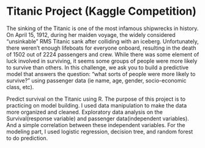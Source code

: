 # Titanic Project (Kaggle Competition)
The sinking of the Titanic is one of the most infamous shipwrecks in history.
On April 15, 1912, during her maiden voyage, the widely considered “unsinkable” RMS Titanic sank after colliding with an iceberg. Unfortunately, there weren’t enough lifeboats for everyone onboard, resulting in the death of 1502 out of 2224 passengers and crew.
While there was some element of luck involved in surviving, it seems some groups of people were more likely to survive than others.
In this challenge, we ask you to build a predictive model that answers the question: “what sorts of people were more likely to survive?” using passenger data (ie name, age, gender, socio-economic class, etc).

Predict survival on the Titanic using R. The purpose of this project is to practicing on model building.
I used data manipulation to make the data more organized and cleaned. 
Exploratory data analysis on the Survival(response variable) and passenger data(independent variables). And a simple correlation between these independent variables.
For the modeling part, I used logistic regression, decision tree, and random forest to do prediction. 
